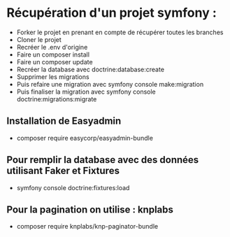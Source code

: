 # Récupération d'un projet symfony :

- Forker le projet en prenant en compte de récupérer toutes les branches
- Cloner le projet
- Recréer le .env d'origine
- Faire un composer install
- Faire un composer update
- Recréer la database avec doctrine:database:create
- Supprimer les migrations
- Puis refaire une migration avec symfony console make:migration
- Puis finaliser la migration avec symfony console doctrine:migrations:migrate

## Installation de Easyadmin

- composer require easycorp/easyadmin-bundle

## Pour remplir la database avec des données utilisant Faker et Fixtures

- symfony console doctrine:fixtures:load

## Pour la pagination on utilise : knplabs

- composer require knplabs/knp-paginator-bundle